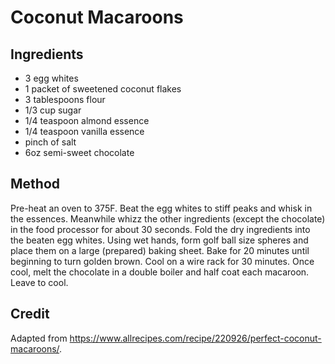 # Coconut Macaroons

## Ingredients

* 3 egg whites
* 1 packet of sweetened coconut flakes
* 3 tablespoons flour
* 1/3 cup sugar
* 1/4 teaspoon almond essence
* 1/4 teaspoon vanilla essence
* pinch of salt
* 6oz semi-sweet chocolate

## Method

Pre-heat an oven to 375F. Beat the egg whites to stiff peaks and whisk in the essences. Meanwhile whizz the other ingredients (except the chocolate) in the food processor for about 30 seconds. Fold the dry ingredients into the beaten egg whites. Using wet hands, form golf ball size spheres and place them on a large (prepared) baking sheet. Bake for 20 minutes until beginning to turn golden brown. Cool on a wire rack for 30 minutes. Once cool, melt the chocolate in a double boiler and half coat each macaroon. Leave to cool.

## Credit

Adapted from <https://www.allrecipes.com/recipe/220926/perfect-coconut-macaroons/>.
